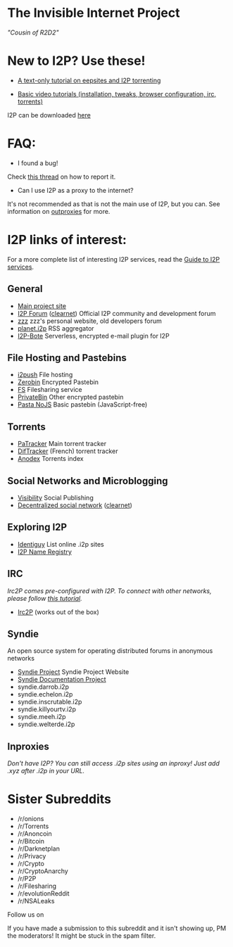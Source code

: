# The Invisible Internet Project
*"Cousin of R2D2"*


# New to I2P? Use these!

* [A text-only tutorial on eepsites and I2P torrenting](https://rebuildingalexandria.wordpress.com/2012/02/21/secure-and-anonymous-file-sharing-using-torrents-on-the-i2p-network-library-nu-exiles-take-a-look/)

* [Basic video tutorials (installation, tweaks, browser configuration, irc, torrents)](https://www.youtube.com/user/i2ptutorials)

I2P can be downloaded [here](http://www.i2p2.de)

# FAQ:

* I found a bug!

Check [this thread](https://pay.reddit.com/r/i2p/comments/1bnhb3/official_report_bugs_here_thread/) on how to report it.

* Can I use I2P as a proxy to the internet?

It's not recommended as that is not the main use of I2P, but you can. See information on [outproxies](http://www.i2p2.de/faq.html#exit) for more.

# I2P links of interest:

For a more complete list of interesting I2P services, read the [Guide to I2P services](http://pastebin.com/xWzw10wW).

## General
* [Main project site](http://i2p-projekt.i2p) 
* [I2P Forum](http://i2pforum.i2p) ([clearnet](https://i2pforum.net/)) Official I2P community and development forum
* [zzz](http://zzz.i2p) zzz's personal website, old developers forum
* [planet.i2p](http://planet.i2p) RSS aggregator
* [I2P-Bote](http://bote.i2p) Serverless, encrypted e-mail plugin for I2P

## File Hosting and Pastebins
* [i2push](http://i2push.i2p) File hosting
* [Zerobin](http://zerobin.i2p) Encrypted Pastebin
* [FS](http://fs.i2p) Filesharing service
* [PrivateBin](http://paste.r4sas.i2p/) Other encrypted pastebin
* [Pasta NoJS](http://pasta-nojs.i2p/) Basic pastebin (JavaScript-free)

## Torrents
* [PaTracker](http://tracker2.postman.i2p) Main torrent tracker
* [DifTracker](http://diftracker.i2p) (French) torrent tracker
* [Anodex](http://anodex.i2p) Torrents index

## Social Networks and Microblogging
* [Visibility](http://visibility.i2p) Social Publishing
* [Decentralized social network](http://em763732l4b7b7zhaolctpt6wewwr7zw3nsxfchr6qmceizzmgpa.b32.i2p) ([clearnet](https://social.i2p.rocks))

## Exploring I2P
* [Identiguy](http://identiguy.i2p) List online .i2p sites
* [I2P Name Registry](http://inr.i2p)

## IRC
*Irc2P comes pre-configured with I2P. To connect with other networks, please follow [this tutorial](http://i.imgur.com/PxZLa.png).*

* [Irc2P](irc://127.0.0.1/6668/#i2p-chat) (works out of the box)

## Syndie
An open source system for operating distributed forums in anonymous networks

* [Syndie Project](http://syndie-project.i2p) Syndie Project Website
* [Syndie Documentation Project](http://fomjl7cori4juycw55kdlczpgzzhme6nox6zykokuiov6t5lxhvq.b32.i2p)
* syndie.darrob.i2p
* syndie.echelon.i2p
* syndie.inscrutable.i2p
* syndie.killyourtv.i2p
* syndie.meeh.i2p
* syndie.welterde.i2p

## Inproxies
*Don't have I2P? You can still access .i2p sites using an inproxy! Just add .xyz after .i2p in your URL.*


# Sister Subreddits
* /r/onions
* /r/Torrents
* /r/Anoncoin
* /r/Bitcoin
* /r/Darknetplan
* /r/Privacy
* /r/Crypto
* /r/CryptoAnarchy
* /r/P2P
* /r/Filesharing
* /r/evolutionReddit
* /r/NSALeaks

Follow us on [](https://twitter.com/r_i2p)

If you have made a submission to this subreddit and it isn't showing up, PM the moderators! It might be stuck in the spam filter.
